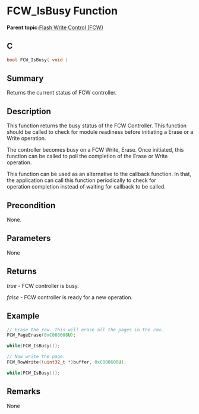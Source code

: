 # FCW\_IsBusy Function

**Parent topic:**[Flash Write Control \(FCW\)](GUID-90E21DD6-5AB3-4211-8633-884EC95A6246.md)

## C

```c
bool FCW_IsBusy( void )
```

## Summary

Returns the current status of FCW controller.

## Description

This function returns the busy status of the FCW Controller. This function should be called to check for module readiness before initiating a Erase or a Write operation.

The controller becomes busy on a FCW Write, Erase. Once initiated, this function can be called to poll the completion of the Erase or Write operation.

This function can be used as an alternative to the callback function. In that, the application can call this function periodically to check for<br />operation completion instead of waiting for callback to be called.

## Precondition

None.

## Parameters

None

## Returns

*true* - FCW controller is busy.

*false* - FCW controller is ready for a new operation.

## Example

```c
// Erase the row. This will erase all the pages in the row.
FCW_PageErase(0xC088608U);

while(FCW_IsBusy());

// Now write the page.
FCW_RowWrite((uint32_t *)buffer, 0xC088608U);

while(FCW_IsBusy());

```

## Remarks

None

